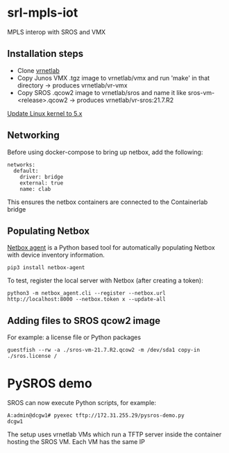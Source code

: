 # srl-mpls-iot
MPLS interop with SROS and VMX

## Installation steps

* Clone [vrnetlab](https://github.com/hellt/vrnetlab)
* Copy Junos VMX .tgz image to vrnetlab/vmx and run 'make' in that directory -> produces vrnetlab/vr-vmx
* Copy SROS .qcow2 image to vrnetlab/sros and name it like sros-vm-\<release\>.qcow2 -> produces vrnetlab/vr-sros:21.7.R2

[Update Linux kernel to 5.x](https://computingforgeeks.com/install-linux-kernel-5-on-centos-7/)

## Networking
Before using docker-compose to bring up netbox, add the following:
```
networks:
  default:
    driver: bridge
    external: true
    name: clab
```

This ensures the netbox containers are connected to the Containerlab bridge

## Populating Netbox
[Netbox agent](https://github.com/Solvik/netbox-agent) is a Python based tool for automatically populating Netbox with device inventory information.
```
pip3 install netbox-agent
```

To test, register the local server with Netbox (after creating a token):
```
python3 -m netbox_agent.cli --register --netbox.url http://localhost:8000 --netbox.token x --update-all
```

## Adding files to SROS qcow2 image
For example: a license file or Python packages
```
guestfish --rw -a ./sros-vm-21.7.R2.qcow2 -m /dev/sda1 copy-in ./sros.license /
```

# PySROS demo
SROS can now execute Python scripts, for example:
```
A:admin@dcgw1# pyexec tftp://172.31.255.29/pysros-demo.py
dcgw1
```
The setup uses vrnetlab VMs which run a TFTP server inside the container hosting the SROS VM. Each VM has the same IP
